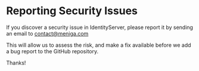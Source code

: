 # Reporting Security Issues

If you discover a security issue in IdentityServer, please report it by sending an email to contact@meniga.com

This will allow us to assess the risk, and make a fix available before we add a bug report to the GitHub repository.

Thanks!
